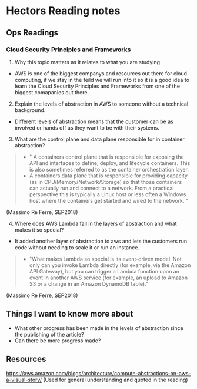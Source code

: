 # Hectors Reading notes


## Ops Readings


### Cloud Security Principles and Frameworks

1. Why this topic matters as it relates to what you are studying

- AWS is one of the biggest companys and resources out there for cloud computing, if we stay in the feild we will run into it so it is a good idea to learn the Cloud Security Principles and Frameworks from one of the biggest comapanies out there.

2. Explain the levels of abstraction in AWS to someone without a technical background.

- Different levels of abstraction means that the customer can be as involved or hands off as they want to be with their systems.

3. What are the control plane and data plane responsible for in container abstraction?

>    - " A containers control plane that is responsible for exposing the API and interfaces to define, deploy, and lifecycle containers. This is also sometimes referred to as the container orchestration layer.
>    - A containers data plane that is responsible for providing capacity (as in CPU/Memory/Network/Storage) so that those containers can actually run and connect to a network. From a practical perspective this is typically a Linux host or less often a Windows host where the containers get started and wired to the network. "

(Massimo Re Ferre, SEP2018)

4. Where does AWS Lambda fall in the layers of abstraction and what makes it so special?

- It added another layer of abstraction to aws and lets the customers run code without needing to scale it or run an instance.
>- "What makes Lambda so special is its event-driven model. Not only can you invoke Lambda directly (for example, via the Amazon API Gateway), but you can trigger a Lambda function upon an event in another AWS service (for example, an upload to Amazon S3 or a change in an Amazon DynamoDB table)."

(Massimo Re Ferre, SEP2018)

## Things I want to know more about

- What other progress has been made in the levels of abstraction since the publishing of the article?
- Can there be more progress made?
 
## Resources

https://aws.amazon.com/blogs/architecture/compute-abstractions-on-aws-a-visual-story/
(Used for general understanding and quoted in the reading)

